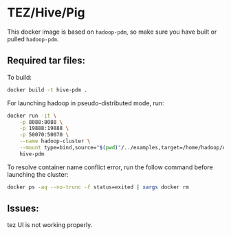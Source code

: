 # TEZ/Hive/Pig

This docker image is based on `hadoop-pdm`, so make sure you have built or pulled `hadoop-pdm`.

## Required tar files:


To build:

```bash
docker build -t hive-pdm .
```

For launching hadoop in pseudo-distributed mode, run:

```bash
docker run -it \
	-p 8088:8088 \
	-p 19888:19888 \
	-p 50070:50070 \
	--name hadoop-cluster \
	--mount type=bind,source="$(pwd)"/../examples,target=/home/hadoop/examples \
	hive-pdm
```

To resolve container name conflict error, run the follow command before launching the cluster:

```bash
docker ps -aq --no-trunc -f status=exited | xargs docker rm
```

## Issues:
  tez UI is not working properly.
